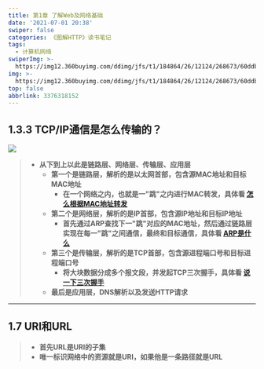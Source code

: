 ```yaml
---
title: 第1章 了解Web及网络基础
date: '2021-07-01 20:38'
swiper: false
categories: 《图解HTTP》读书笔记
tags:
  - 计算机网络
swiperImg: >-
  https://img12.360buyimg.com/ddimg/jfs/t1/184864/26/12124/268673/60ddb9b1E0c5b639a/56bc83e09b987289.jpg
img: >-
  https://img12.360buyimg.com/ddimg/jfs/t1/184864/26/12124/268673/60ddb9b1E0c5b639a/56bc83e09b987289.jpg
top: false
abbrlink: 3376318152
---
```

## 1.3.3 TCP/IP通信是怎么传输的？
![](https://img12.360buyimg.com/ddimg/jfs/t1/175791/30/17454/177642/60dd6f1fE8814f6d1/ad21adf93aa8afe2.jpg)
> - **从下到上以此是链路层、网络层、传输层、应用层**
>    - **第一个是链路层，解析的是以太网首部，包含源MAC地址和目标MAC地址**
>       - **在一个网络之内，也就是一"跳"之内进行MAC转发，具体看 [怎么根据MAC地址转发](https://mactql.github.io/posts/165302757.html#3-2-4-%E6%80%8E%E4%B9%88%E6%A0%B9%E6%8D%AEMAC%E5%9C%B0%E5%9D%80%E8%BD%AC%E5%8F%91%EF%BC%9F)**
>    - **第二个是网络层，解析的是IP首部，包含源IP地址和目标IP地址**
>       - **首先通过ARP查找下一"跳"对应的MAC地址，然后通过链路层实现在每一"跳"之间通信，最终和目标通信，具体看 [ARP是什么](https://mactql.github.io/posts/837272352.html#5-3-ARP)**
>    - **第三个是传输层，解析的是TCP首部，包含源进程端口号和目标进程端口号**
>       - **将大块数据分成多个报文段，并发起TCP三次握手，具体看 [说一下三次握手](https://mactql.github.io/posts/3865951273.html#%E8%AF%B4%E4%B8%80%E4%B8%8B%E4%B8%89%E6%AC%A1%E6%8F%A1%E6%89%8B%EF%BC%9F%EF%BC%88%E5%BB%BA%E7%AB%8B%E8%BF%9E%E6%8E%A5%EF%BC%89)**
>    - **最后是应用层，DNS解析以及发送HTTP请求**


---

## 1.7 URI和URL
> - **首先URL是URI的子集**
> - **唯一标识网络中的资源就是URI，如果他是一条路径就是URL**
